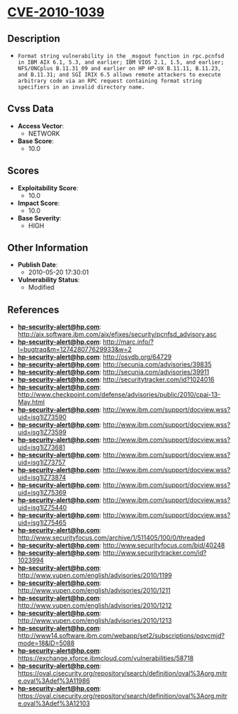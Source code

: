 
# [CVE-2010-1039](https://cve.mitre.org/cgi-bin/cvename.cgi?name=CVE-2010-1039)

## Description

- `Format string vulnerability in the _msgout function in rpc.pcnfsd in IBM AIX 6.1, 5.3, and earlier; IBM VIOS 2.1, 1.5, and earlier; NFS/ONCplus B.11.31_09 and earlier on HP HP-UX B.11.11, B.11.23, and B.11.31; and SGI IRIX 6.5 allows remote attackers to execute arbitrary code via an RPC request containing format string specifiers in an invalid directory name.`

## Cvss Data

- **Access Vector**:
  - NETWORK
- **Base Score**:
  - 10.0

## Scores

- **Exploitability Score**:
  - 10.0
- **Impact Score**:
  - 10.0
- **Base Severity**:
  - HIGH

## Other Information

- **Publish Date**:
  - 2010-05-20 17:30:01
- **Vulnerability Status**:
  - Modified

## References

- **hp-security-alert@hp.com**: http://aix.software.ibm.com/aix/efixes/security/pcnfsd_advisory.asc
- **hp-security-alert@hp.com**: http://marc.info/?l=bugtraq&m=127428077629933&w=2
- **hp-security-alert@hp.com**: http://osvdb.org/64729
- **hp-security-alert@hp.com**: http://secunia.com/advisories/39835
- **hp-security-alert@hp.com**: http://secunia.com/advisories/39911
- **hp-security-alert@hp.com**: http://securitytracker.com/id?1024016
- **hp-security-alert@hp.com**: http://www.checkpoint.com/defense/advisories/public/2010/cpai-13-May.html
- **hp-security-alert@hp.com**: http://www.ibm.com/support/docview.wss?uid=isg1IZ73590
- **hp-security-alert@hp.com**: http://www.ibm.com/support/docview.wss?uid=isg1IZ73599
- **hp-security-alert@hp.com**: http://www.ibm.com/support/docview.wss?uid=isg1IZ73681
- **hp-security-alert@hp.com**: http://www.ibm.com/support/docview.wss?uid=isg1IZ73757
- **hp-security-alert@hp.com**: http://www.ibm.com/support/docview.wss?uid=isg1IZ73874
- **hp-security-alert@hp.com**: http://www.ibm.com/support/docview.wss?uid=isg1IZ75369
- **hp-security-alert@hp.com**: http://www.ibm.com/support/docview.wss?uid=isg1IZ75440
- **hp-security-alert@hp.com**: http://www.ibm.com/support/docview.wss?uid=isg1IZ75465
- **hp-security-alert@hp.com**: http://www.securityfocus.com/archive/1/511405/100/0/threaded
- **hp-security-alert@hp.com**: http://www.securityfocus.com/bid/40248
- **hp-security-alert@hp.com**: http://www.securitytracker.com/id?1023994
- **hp-security-alert@hp.com**: http://www.vupen.com/english/advisories/2010/1199
- **hp-security-alert@hp.com**: http://www.vupen.com/english/advisories/2010/1211
- **hp-security-alert@hp.com**: http://www.vupen.com/english/advisories/2010/1212
- **hp-security-alert@hp.com**: http://www.vupen.com/english/advisories/2010/1213
- **hp-security-alert@hp.com**: http://www14.software.ibm.com/webapp/set2/subscriptions/pqvcmjd?mode=18&ID=5088
- **hp-security-alert@hp.com**: https://exchange.xforce.ibmcloud.com/vulnerabilities/58718
- **hp-security-alert@hp.com**: https://oval.cisecurity.org/repository/search/definition/oval%3Aorg.mitre.oval%3Adef%3A11986
- **hp-security-alert@hp.com**: https://oval.cisecurity.org/repository/search/definition/oval%3Aorg.mitre.oval%3Adef%3A12103
